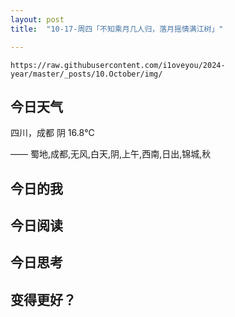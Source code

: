 ```yaml
---
layout: post
title:  "10-17-周四「不知乘月几人归，落月摇情满江树」"

---
```




```
https://raw.githubusercontent.com/i1oveyou/2024-year/master/_posts/10.October/img/
```

 

## 今日天气

四川，成都 阴 16.8℃

—— 蜀地,成都,无风,白天,阴,上午,西南,日出,锦城,秋

## 今日的我



## 今日阅读



## 今日思考



## 变得更好？


